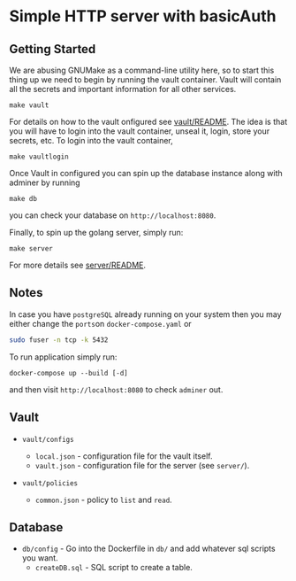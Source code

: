 # Simple HTTP server with basicAuth 

## Getting Started
We are abusing GNUMake as a command-line utility here, so to start this thing
up we need to begin by running the vault container. Vault will contain all the
secrets and important information for all other services.
```
make vault
```

For details on how to the vault onfigured see [vault/README](vault/). The idea
is that you will have to login into the vault container, unseal it, login,
store your secrets, etc. 
To login into the vault container,
```
make vaultlogin
```

Once Vault in configured you can spin up the database instance along with
adminer by running
```
make db
```
you can check your database on `http://localhost:8080`.

Finally, to spin up the golang server, simply run:
```
make server
```
For more details see [server/README](server/).


## Notes
In case you have `postgreSQL` already running on your system then you may
either change the `ports`on `docker-compose.yaml` or 
```bash
sudo fuser -n tcp -k 5432
```

To run application simply run:
```
docker-compose up --build [-d]
```
and then visit `http://localhost:8080` to check `adminer` out.


## Vault
* `vault/configs`
  * `local.json` - configuration file for the vault itself.
  * `vault.json` - configuration file for the server (see `server/`).

* `vault/policies`
  * `common.json` - policy to `list` and `read`.


## Database
* `db/config` - Go into the Dockerfile in `db/` and add whatever sql scripts
  you want.
  * `createDB.sql` - SQL script to create a table.
